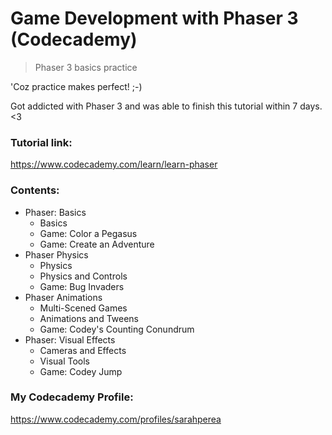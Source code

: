 # Game Development with Phaser 3 (Codecademy)
> Phaser 3 basics practice

'Coz practice makes perfect! ;-)

Got addicted with Phaser 3 and was able to finish this tutorial within 7 days. <3

### Tutorial link:
https://www.codecademy.com/learn/learn-phaser

### Contents:

- Phaser: Basics
  - Basics
  - Game: Color a Pegasus
  - Game: Create an Adventure
- Phaser Physics
  - Physics
  - Physics and Controls
  - Game: Bug Invaders
- Phaser Animations
  - Multi-Scened Games
  - Animations and Tweens
  - Game: Codey's Counting Conundrum
- Phaser: Visual Effects
  - Cameras and Effects
  - Visual Tools
  - Game: Codey Jump

### My Codecademy Profile:
https://www.codecademy.com/profiles/sarahperea
